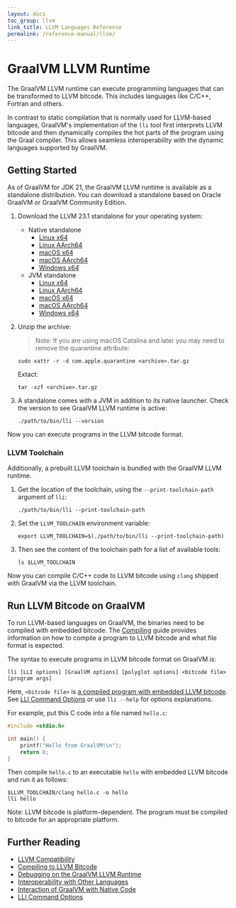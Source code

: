 ```yaml
---
layout: docs
toc_group: llvm
link_title: LLVM Languages Reference
permalink: /reference-manual/llvm/
---
```

# GraalVM LLVM Runtime

The GraalVM LLVM runtime can execute programming languages that can be transformed to LLVM bitcode.
This includes languages like C/C++, Fortran and others.

In contrast to static compilation that is normally used for LLVM-based languages, GraalVM's implementation of the `lli` tool first interprets LLVM bitcode and then dynamically compiles the hot parts of the program using the Graal compiler.
This allows seamless interoperability with the dynamic languages supported by GraalVM.

## Getting Started

As of GraalVM for JDK 21, the GraalVM LLVM runtime is available as a standalone distribution. 
You can download a standalone based on Oracle GraalVM or GraalVM Community Edition. 

1. Download the LLVM 23.1 standalone for your operating system:

   - Native standalone
      * [Linux x64](https://gds.oracle.com/api/20220101/artifacts/07867F4EBC7C81ADE0631718000AA7AB/content)
      * [Linux AArch64](https://gds.oracle.com/api/20220101/artifacts/07867F4EBC8181ADE0631718000AA7AB/content)
      * [macOS x64](https://gds.oracle.com/api/20220101/artifacts/069B4EC01CBE519AE0631718000AA34D/content)
      * [macOS AArch64](https://gds.oracle.com/api/20220101/artifacts/069B12298BE249EDE0631718000A11BC/content)
      * [Windows x64](https://gds.oracle.com/api/20220101/artifacts/069B12298BE749EDE0631718000A11BC/content)
   - JVM standalone
      * [Linux x64](https://gds.oracle.com/api/20220101/artifacts/069B12298BEC49EDE0631718000A11BC/content)
      * [Linux AArch64](https://gds.oracle.com/api/20220101/artifacts/069B4EC01CC3519AE0631718000AA34D/content)
      * [macOS x64](https://gds.oracle.com/api/20220101/artifacts/07867F4EBC8881ADE0631718000AA7AB/content)
      * [macOS AArch64](https://gds.oracle.com/api/20220101/artifacts/069B4EC01CC8519AE0631718000AA34D/content)
      * [Windows x64](https://gds.oracle.com/api/20220101/artifacts/07867F4EBC8D81ADE0631718000AA7AB/content)

2. Unzip the archive:

    > Note: If you are using macOS Catalina and later you may need to remove the quarantine attribute:
    ```shell
    sudo xattr -r -d com.apple.quarantine <archive>.tar.gz
    ```
    
    Extact:
    ```shell
    tar -xzf <archive>.tar.gz
    ```

3. A standalone comes with a JVM in addition to its native launcher. Check the version to see GraalVM LLVM runtime is active:
    ```shell
    ./path/to/bin/lli --version
    ```

Now you can execute programs in the LLVM bitcode format.

### LLVM Toolchain

Additionally, a prebuilt LLVM toolchain is bundled with the GraalVM LLVM runtime.

1. Get the location of the toolchain, using the `--print-toolchain-path` argument of `lli`:
    ```shell
    ./path/to/bin/lli --print-toolchain-path
    ```

2. Set the `LLVM_TOOLCHAIN` environment variable: 
    ```shell
    export LLVM_TOOLCHAIN=$(./path/to/bin/lli --print-toolchain-path)
    ```

3. Then see the content of the toolchain path for a list of available tools:
    ```shell
    ls $LLVM_TOOLCHAIN
    ```

Now you can compile C/C++ code to LLVM bitcode using `clang` shipped with GraalVM via the LLVM toolchain.

## Run LLVM Bitcode on GraalVM

To run LLVM-based languages on GraalVM, the binaries need to be compiled with embedded bitcode.
The [Compiling](Compiling.md) guide provides information on how to compile a program to LLVM bitcode and what file format is expected.

The syntax to execute programs in LLVM bitcode format on GraalVM is:
```shell
lli [LLI options] [GraalVM options] [polyglot options] <bitcode file> [program args]
```

Here, `<bitcode file>` is [a compiled program with embedded LLVM bitcode](Compiling.md).
See [LLI Command Options](Options.md) or use `lli --help` for options explanations.

For example, put this C code into a file named `hello.c`:
```c
#include <stdio.h>

int main() {
    printf("Hello from GraalVM!\n");
    return 0;
}
```

Then compile `hello.c` to an executable `hello` with embedded LLVM bitcode and run it as follows:
```shell
$LLVM_TOOLCHAIN/clang hello.c -o hello
lli hello
```

Note: LLVM bitcode is platform-dependent.
The program must be compiled to bitcode for an appropriate platform.

## Further Reading

- [LLVM Compatibility](Compatibility.md)
- [Compiling to LLVM Bitcode](Compiling.md)
- [Debugging on the GraalVM LLVM Runtime](Debugging.md)
- [Interoperability with Other Languages](Interoperability.md)
- [Interaction of GraalVM with Native Code](NativeExecution.md)
- [LLI Command Options](Options.md)